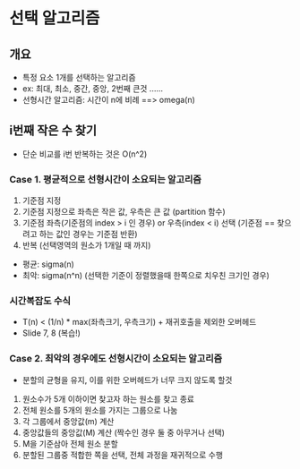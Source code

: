 # 선택 알고리즘

## 개요
* 특정 요소 1개를 선택하는 알고리즘
* ex: 최대, 최소, 중간, 중앙, 2번째 큰것 ......
* 선형시간 알고리즘: 시간이 n에 비례 ==> omega(n)

## i번째 작은 수 찾기
* 단순 비교를 i번 반복하는 것은 O(n^2)

### Case 1. 평균적으로 선형시간이 소요되는 알고리즘
1. 기준점 지정
2. 기준점 지정으로 좌측은 작은 값, 우측은 큰 값 (partition 함수)
3. 기준점 좌측(기준점의 index > i 인 경우) or 우측(index < i) 선택 (기준점 == 찾으려고 하는 값인 경우는 기준점 반환)
4. 반복 (선택영역의 원소가 1개일 때 까지)

* 평균: sigma(n)
* 최악: sigma(n^n) (선택한 기준이 정렬했을때 한쪽으로 치우친 크기인 경우)

### 시간복잡도 수식
* T(n) < (1/n) *  max(좌측크기, 우측크기) + 재귀호출을 제외한 오버헤드
* Slide 7, 8 (복습!)

### Case 2. 최악의 경우에도 선형시간이 소요되는 알고리즘
* 분할의 균형을 유지, 이를 위한 오버헤드가 너무 크지 않도록 할것


1. 원소수가 5개 이하이면 찾고자 하는 원소를 찾고 종료
2. 전체 원소를 5개의 원소를 가지는 그룹으로 나눔
3. 각 그룹에서 중앙값(m) 계산
4. 중앙값들의 중앙값(M) 계산 (짝수인 경우 둘 중 아무거나 선택)
5. M을 기준삼아 전체 원소 분할
6. 분할된 그룹중 적합한 쪽을 선택, 전체 과정을 재귀적으로 수행
